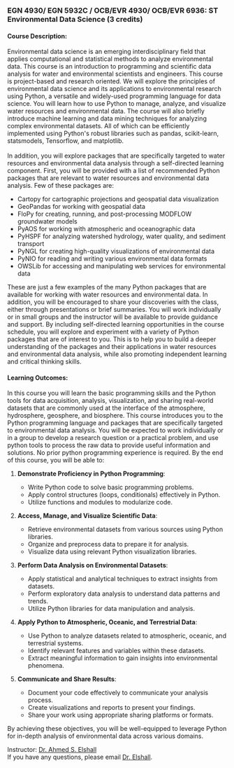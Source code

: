 ### EGN 4930/ EGN 5932C / OCB/EVR 4930/ OCB/EVR 6936: ST Environmental Data Science (3 credits) 

#### Course Description: 
Environmental data science is an emerging interdisciplinary field that applies computational and statistical methods to analyze environmental data. This course is an introduction to programming and scientific data analysis for water and environmental scientists and engineers. This course is project-based and research oriented.  We will explore the principles of environmental data science and its applications to environmental research using Python, a versatile and widely-used programming language for data science. You will learn how to use Python to manage, analyze, and visualize water resources and environmental data. The course will also briefly introduce machine learning and data mining techniques for analyzing complex environmental datasets. All of which can be efficiently implemented using Python's robust libraries such as pandas, scikit-learn, statsmodels, Tensorflow, and matplotlib.<br> 
<br>
In addition, you will explore packages that are specifically targeted to water resources and environmental data analysis through a self-directed learning component. First, you will be provided with a list of recommended Python packages that are relevant to water resources and environmental data analysis. Few of these packages are:
- Cartopy for cartographic projections and geospatial data visualization
- GeoPandas for working with geospatial data
- FloPy for creating, running, and post-processing MODFLOW groundwater models
- PyAOS for working with atmospheric and oceanographic data
- PyHSPF for analyzing watershed hydrology, water quality, and sediment transport
- PyNGL for creating high-quality visualizations of environmental data
- PyNIO for reading and writing various environmental data formats
- OWSLib for accessing and manipulating web services for environmental data

These are just a few examples of the many Python packages that are available for working with water resources and environmental data. In addition, you will be encouraged to share your discoveries with the class, either through presentations or brief summaries. You will work individually or in small groups and the instructor will be available to provide guidance and support. By including self-directed learning opportunities in the course schedule, you will explore and experiment with a variety of Python packages that are of interest to you. This is to help you to build a deeper understanding of the packages and their applications in water resources and environmental data analysis, while also promoting independent learning and critical thinking skills.

#### Learning Outcomes: 
In this course you will learn the basic programming skills and the Python tools for data acquisition, analysis, visualization, and sharing real-world datasets that are commonly used at the interface of the atmosphere, hydrosphere, geosphere, and biosphere. This course introduces you to the Python programming language and packages that are specifically targeted to environmental data analysis. You will be expected to work individually or in a group to develop a research question or a practical problem, and use python tools to process the raw data to provide useful information and solutions. No prior python programming experience is required. By the end of this course, you will be able to:

1. **Demonstrate Proficiency in Python Programming**:
    - Write Python code to solve basic programming problems.
    - Apply control structures (loops, conditionals) effectively in Python.
    - Utilize functions and modules to modularize code.

2. **Access, Manage, and Visualize Scientific Data**:
    - Retrieve environmental datasets from various sources using Python libraries.
    - Organize and preprocess data to prepare it for analysis.
    - Visualize data using relevant Python visualization libraries.

3. **Perform Data Analysis on Environmental Datasets**:
    - Apply statistical and analytical techniques to extract insights from datasets.
    - Perform exploratory data analysis to understand data patterns and trends.
    - Utilize Python libraries for data manipulation and analysis.

4. **Apply Python to Atmospheric, Oceanic, and Terrestrial Data**:
    - Use Python to analyze datasets related to atmospheric, oceanic, and terrestrial systems.
    - Identify relevant features and variables within these datasets.
    - Extract meaningful information to gain insights into environmental phenomena.

5. **Communicate and Share Results**:
    - Document your code effectively to communicate your analysis process.
    - Create visualizations and reports to present your findings.
    - Share your work using appropriate sharing platforms or formats.

By achieving these objectives, you will be well-equipped to leverage Python for in-depth analysis of environmental data across various domains.


Instructor: [Dr. Ahmed S. Elshall](https://orcid.org/0000-0001-8200-5064) <br>
If you have any questions, please email [Dr. Elshall](mailto:aelshall@fgcu.edu).
